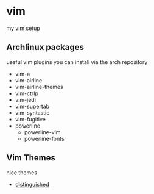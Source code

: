 # vim
my vim setup

## Archlinux packages
useful vim plugins you can install via the arch repository

- vim-a
- vim-airline
- vim-airline-themes
- vim-ctrlp
- vim-jedi
- vim-supertab
- vim-syntastic
- vim-fugitive
- powerline
  - powerline-vim
  - powerline-fonts


## Vim Themes
nice themes

- [distinguished](https://github.com/Lokaltog/vim-distinguished)
